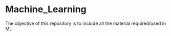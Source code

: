 # Machine_Learning
The objective of this repository is to include all the material required/used in ML
